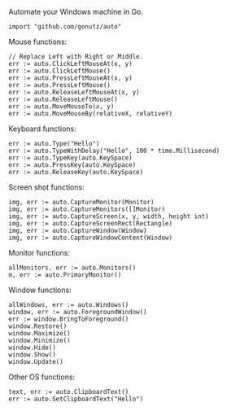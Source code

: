 Automate your Windows machine in Go.

    import "github.com/gonutz/auto"

Mouse functions:

    // Replace Left with Right or Middle.
    err := auto.ClickLeftMouseAt(x, y)
    err := auto.ClickLeftMouse()
    err := auto.PressLeftMouseAt(x, y)
    err := auto.PressLeftMouse()
    err := auto.ReleaseLeftMouseAt(x, y)
    err := auto.ReleaseLeftMouse()
    err := auto.MoveMouseTo(x, y)
    err := auto.MoveMouseBy(relativeX, relativeY)

Keyboard functions:

    err := auto.Type("Hello")
    err := auto.TypeWithDelay("Hello", 100 * time.Millisecond)
    err := auto.TypeKey(auto.KeySpace)
    err := auto.PressKey(auto.KeySpace)
    err := auto.ReleaseKey(auto.KeySpace)

Screen shot functions:

    img, err := auto.CaptureMonitor(Monitor)
    img, err := auto.CaptureMonitors([]Monitor)
    img, err := auto.CaptureScreen(x, y, width, height int)
    img, err := auto.CaptureScreenRect(Rectangle)
    img, err := auto.CaptureWindow(Window)
    img, err := auto.CaptureWindowContent(Window)

Monitor functions:

    allMonitors, err := auto.Monitors()
    m, err := auto.PrimaryMonitor()

Window functions:

    allWindows, err := auto.Windows()
    window, err := auto.ForegroundWindow()
    err := window.BringToForeground()
    window.Restore()
    window.Maximize()
    window.Minimize()
    window.Hide()
    window.Show()
    window.Update()

Other OS functions:

    text, err := auto.ClipboardText()
    err := auto.SetClipboardText("Hello")
